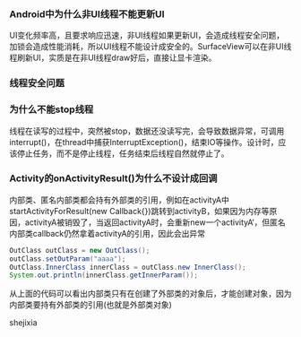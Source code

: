 ### Android中为什么非UI线程不能更新UI
UI变化频率高，且要求响应迅速，非UI线程如果更新UI，会造成线程安全问题，加锁会造成性能消耗，所以UI线程不能设计成安全的。SurfaceView可以在非UI线程刷新UI，实质是在非UI线程draw好后，直接让显卡渲染。

### 线程安全问题

### 为什么不能stop线程
线程在读写的过程中，突然被stop，数据还没读写完，会导致数据异常，可调用interrupt()，在thread中捕获InterruptException()，结束IO等操作。设计时，应该停止任务，而不是停止线程，任务结束后线程自然就停止了。

### Activity的onActivityResult()为什么不设计成回调
内部类、匿名内部类都会持有外部类的引用，例如在activityA中startActivityForResult(new Callback{})跳转到activityB，如果因为内存等原因，activityA被销毁了，当返回activityA时，会重新new一个activityA‘，但匿名内部类callback仍然拿着activityA的引用，因此会出异常

```java
OutClass outClass = new OutClass();
outClass.setOutParam("aaaa");
OutClass.InnerClass innerClass = outClass.new InnerClass();
System.out.println(innerClass.getInnerParam());
```

从上面的代码可以看出内部类只有在创建了外部类的对象后，才能创建对象，因为内部类要持有外部类的引用(也就是外部类对象)

shejixia

